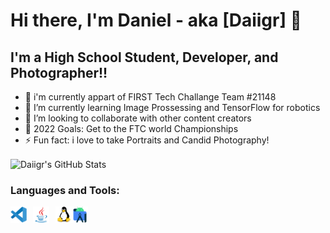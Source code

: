 # Hi there, I'm Daniel - aka [Daiigr] 👋 

## I'm a High School Student, Developer, and Photographer!!

- 🤖 i'm currently appart of FIRST Tech Challange Team #21148 
- 🌱 I’m currently learning Image Prossessing and TensorFlow for robotics
- 👯 I’m looking to collaborate with other content creators
- 🥅 2022 Goals: Get to the FTC world Championships
- ⚡ Fun fact: i love to take Portraits and Candid Photography!


<img align="center" alt="Daiigr's GitHub Stats" src="https://github-readme-stats.vercel.app/api?username=Daiigr&show_icons=true&hide_border=false&title_color=34ebe1&icon_color=FFE400&bg_color=09131B&text_color=ffffff&border_color=0c1a25" />




### Languages and Tools:

<img align="left" alt="VSCode" width="26px" src="https://github.com/devicons/devicon/blob/master/icons/vscode/vscode-original.svg" style="padding-right:10px;" />

<img align="left" alt="Java" width="26px" src="https://github.com/devicons/devicon/blob/master/icons/java/java-original.svg" style="padding-right:10px;" />

<img align="left" alt="Linux" width="26px" src="https://github.com/devicons/devicon/blob/master/icons/linux/linux-original.svg" />

<img align="left" alt="Android Studio" width="26px" src="https://github.com/devicons/devicon/blob/master/icons/androidstudio/androidstudio-original.svg" />

